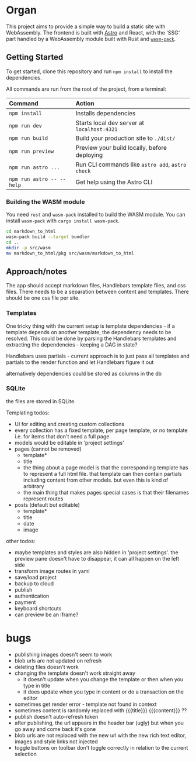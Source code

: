 # Organ

This project aims to provide a simple way to build a static site with WebAssembly. The frontend is built with [Astro](https://astro.build) and React, with the 'SSG' part handled by a WebAssembly module built with Rust and [`wasm-pack`](https://rustwasm.github.io/wasm-pack/).

## Getting Started

To get started, clone this repository and run `npm install` to install the dependencies.

All commands are run from the root of the project, from a terminal:

| Command                   | Action                                           |
| :------------------------ | :----------------------------------------------- |
| `npm install`             | Installs dependencies                            |
| `npm run dev`             | Starts local dev server at `localhost:4321`      |
| `npm run build`           | Build your production site to `./dist/`          |
| `npm run preview`         | Preview your build locally, before deploying     |
| `npm run astro ...`       | Run CLI commands like `astro add`, `astro check` |
| `npm run astro -- --help` | Get help using the Astro CLI                     |

### Building the WASM module

You need `rust` and `wasm-pack` installed to build the WASM module. You can install `wasm-pack` with `cargo install wasm-pack`.

```sh
cd markdown_to_html
wasm-pack build --target bundler
cd ..
mkdir -p src/wasm
mv markdown_to_html/pkg src/wasm/markdown_to_html
```

## Approach/notes

The app should accept markdown files, Handlebars template files, and css files. There needs to be a separation between content and templates. There should be one css file per site.

### Templates

One tricky thing with the current setup is template dependencies - if a template depends on another template, the dependency needs to be resolved. This could be done by parsing the Handlebars templates and extracting the dependencies - keeping a DAG in state?

Handlebars uses partials - current approach is to just pass all templates and partials to the render function and let Handlebars figure it out

alternatively dependencies could be stored as columns in the db

### SQLite

the files are stored in SQLite.

Templating todos:
- UI for editing and creating custom collections
- every collection has a fixed template, per page template, or no template i.e. for items that don't need a full page
- models would be editable in 'project settings'
- pages (cannot be removed)
  - template*
  - title
  - the thing about a page model is that the corresponding template has to represent a full html file. that template can then contain partials including content from other models. but even this is kind of arbitrary
  - the main thing that makes pages special cases is that their filenames represent routes
- posts (default but editable)
  - template*
  - title
  - date
  - image

other todos:
- maybe templates and styles are also hidden in 'project settings'. the preview pane doesn't have to disappear, it can all happen on the left side
- transform image routes in yaml
- save/load project
- backup to cloud
- publish
- authentication
- payment
- keyboard shortcuts
- can preview be an iframe?

# bugs

- publishing images doesn't seem to work
- blob urls are not updated on refresh
- deleting files doesn't work
- changing the template doesn't work straight away
  - it doesn't update when you change the template or then when you type in title
  - it does update when you type in content or do a transaction on the editor
- sometimes get render error - template not found in context
- sometimes content is randomly replaced with {{{title}}} {{{content}}} ??
- publish doesn't auto-refresh token
- after publishing, the url appears in the header bar (ugly) but when you go away and come back it's gone
- blob urls are not replaced with the new url with the new rich text editor, images and style links not injected
- toggle buttons on toolbar don't toggle correctly in relation to the current selection